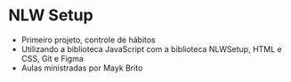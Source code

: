 # NLW Setup
- Primeiro projeto, controle de hábitos
- Utilizando a biblioteca JavaScript com a biblioteca NLWSetup, HTML e CSS, Git e Figma
- Aulas ministradas por Mayk Brito
